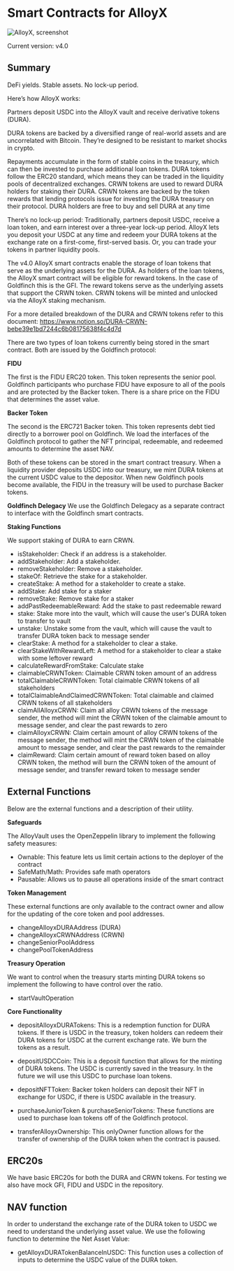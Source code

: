# Smart Contracts for AlloyX

![AlloyX, screenshot](https://storage.googleapis.com/alloyx_assets/alloyx_frontend.png)

Current version: v4.0

## Summary
DeFi yields. Stable assets. No lock-up period. 

Here’s how AlloyX works: 
 
Partners deposit USDC into the AlloyX vault and receive derivative tokens (DURA).

DURA tokens are backed by a diversified range of real-world assets and are uncorrelated with Bitcoin. They’re designed to be resistant to market shocks in crypto.

Repayments accumulate in the form of stable coins in the treasury, which can then be invested to purchase additional loan tokens.
DURA tokens follow the ERC20 standard, which means they can be traded in the liquidity pools of decentralized exchanges.
CRWN tokens are used to reward DURA holders for staking their DURA. CRWN tokens are backed by the token rewards that lending protocols issue for investing the DURA treasury on their protocol. DURA holders are free to buy and sell DURA at any time

There’s no lock-up period: Traditionally, partners deposit USDC, receive a loan token, and earn interest over a three-year lock-up period. AlloyX lets you deposit your USDC at any time and redeem your DURA tokens at the exchange rate on a first-come, first-served basis. Or, you can trade your tokens in partner liquidity pools. 

The v4.0 AlloyX smart contracts enable the storage of loan tokens that serve as the underlying assets for the DURA. As holders of the loan tokens, the AlloyX smart contract will be eligible for reward tokens. In the case of Goldfinch this is the GFI. The reward tokens serve as the underlying assets that support the CRWN token. CRWN tokens will be minted and unlocked via the AlloyX staking mechanism.

For a more detailed breakdown of the DURA and CRWN tokens refer to this document: https://www.notion.so/DURA-CRWN-bebe39e1bd7244c6b08175638f4c4d7d 

There are two types of loan tokens currently being stored in the smart contract. Both are issued by the Goldfinch protocol: 

**FIDU**

The first is the FIDU ERC20 token. This token represents the senior pool. Goldfinch participants who purchase FIDU have exposure to all of the pools and are protected by the Backer token. There is a share price on the FIDU that determines the asset value.

**Backer Token**

The second is the ERC721 Backer token. This token represents debt tied directly to a borrower pool on Goldfinch. We load the interfaces of the Goldfinch protocol to gather the NFT principal, redeemable, and redeemed amounts to determine the asset NAV.

Both of these tokens can be stored in the smart contract treasury. When a liquidity provider deposits USDC into our treasury, we mint DURA tokens at the current USDC value to the depositor. When new Goldfinch pools become available, the FIDU in the treasury will be used to purchase Backer tokens.

**Goldfinch Delegacy**
We use the Goldfinch Delegacy as a separate contract to interface with the Goldfinch smart contracts. 

**Staking Functions**

We support staking of DURA to earn CRWN.

- isStakeholder:  Check if an address is a stakeholder.
- addStakeholder:  Add a stakeholder.
- removeStakeholder: Remove a stakeholder.
- stakeOf: Retrieve the stake for a stakeholder.
- createStake: A method for a stakeholder to create a stake.
- addStake: Add stake for a staker
- removeStake: Remove stake for a staker
- addPastRedeemableReward: Add the stake to past redeemable reward
- stake: Stake more into the vault, which will cause the user's DURA token to transfer to vault
- unstake:  Unstake some from the vault, which will cause the vault to transfer DURA token back to message sender
- clearStake:  A method for a stakeholder to clear a stake.
- clearStakeWithRewardLeft: A method for a stakeholder to clear a stake with some leftover reward
- calculateRewardFromStake: Calculate stake
- claimableCRWNToken: Claimable CRWN token amount of an address
- totalClaimableCRWNToken: Total claimable CRWN tokens of all stakeholders
- totalClaimableAndClaimedCRWNToken: Total claimable and claimed CRWN tokens of all stakeholders
- claimAllAlloyxCRWN: Claim all alloy CRWN tokens of the message sender, the method will mint the CRWN token of the claimable amount to message sender, and clear the past rewards to zero
- claimAlloyxCRWN:  Claim certain amount of alloy CRWN tokens of the message sender, the method will mint the CRWN token of the claimable amount to message sender, and clear the past rewards to the remainder
- claimReward: Claim certain amount of reward token based on alloy CRWN token, the method will burn the CRWN token of the amount of message sender, and transfer reward token to message sender

## External Functions
Below are the external functions and a description of their utility. 

**Safeguards**

The AlloyVault uses the OpenZeppelin library to implement the following safety measures:

- Ownable: This feature lets us limit certain actions to the deployer of the contract
- SafeMath/Math: Provides safe math operators
- Pausable: Allows us to pause all operations inside of the smart contract

**Token Management**

These external functions are only available to the contract owner and allow for the updating of the core token and pool addresses.

- changeAlloyxDURAAddress (DURA)
- changeAlloyxCRWNAddress (CRWN)
- changeSeniorPoolAddress
- changePoolTokenAddress

**Treasury Operation**

We want to control when the treasury starts minting DURA tokens so implement the following to have control over the ratio.

- startVaultOperation

**Core Functionality**

- depositAlloyxDURATokens: This is a redemption function for DURA tokens. If there is USDC in the treasury, token holders can redeem their DURA tokens for USDC at the current exchange rate. We burn the tokens as a result.

- depositUSDCCoin: This is a deposit function that allows for the minting of DURA tokens. The USDC is currently saved in the treasury. In the future we will use this USDC to purchase loan tokens.

- depositNFTToken: Backer token holders can deposit their NFT in exchange for USDC, if there is USDC available in the treasury.

- purchaseJuniorToken & purchaseSeniorTokens: These functions are used to purchase loan tokens off of the Goldfinch protocol. 

- transferAlloyxOwnership: This onlyOwner function allows for the transfer of ownership of the DURA token when the contract is paused.

## ERC20s
We have basic ERC20s for both the DURA and CRWN tokens. For testing we also have mock GFI, FIDU and USDC in the repository.

## NAV function
In order to understand the exchange rate of the DURA token to USDC we need to understand the underlying asset value. We use the following function to determine the Net Asset Value:

- getAlloyxDURATokenBalanceInUSDC: This function uses a collection of inputs to determine the USDC value of the DURA token.

